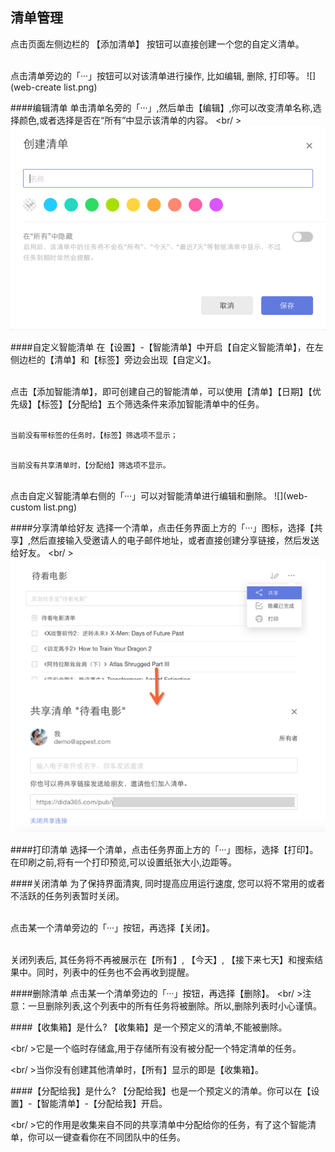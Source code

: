 ## 清单管理
点击页面左侧边栏的 【添加清单】 按钮可以直接创建一个您的自定义清单。

<br />点击清单旁边的「···」按钮可以对该清单进行操作, 比如编辑, 删除, 打印等。
![](web-create list.png)

####编辑清单
单击清单名旁的「···」,然后单击【编辑】,你可以改变清单名称,选择颜色,或者选择是否在“所有”中显示该清单的内容。
<br/ >![](../images/images_web2.0/listedit.png)


####自定义智能清单
在【设置】-【智能清单】中开启【自定义智能清单】，在左侧边栏的【清单】和【标签】旁边会出现【自定义】。

<br />点击【添加智能清单】，即可创建自己的智能清单，可以使用【清单】【日期】【优先级】【标签】【分配给】五个筛选条件来添加智能清单中的任务。

<br>`当前没有带标签的任务时，【标签】筛选项不显示；` 

<br>`当前没有共享清单时，【分配给】筛选项不显示。` 

<br />点击自定义智能清单右侧的「···」可以对智能清单进行编辑和删除。
![](web-custom list.png)

####分享清单给好友
选择一个清单，点击任务界面上方的「···」图标，选择【共享】,然后直接输入受邀请人的电子邮件地址，或者直接创建分享链接，然后发送给好友。
<br/ >![](../images/images_web2.0/share.png)


####打印清单
选择一个清单，点击任务界面上方的「···」图标，选择【打印】。在印刷之前,将有一个打印预览,可以设置纸张大小,边距等。


####关闭清单
为了保持界面清爽, 同时提高应用运行速度, 您可以将不常用的或者不活跃的任务列表暂时关闭。

<br/>点击某一个清单旁边的「···」按钮，再选择【关闭】。

<br/>关闭列表后, 其任务将不再被展示在【所有】, 【今天】, 【接下来七天】和搜索结果中。同时，列表中的任务也不会再收到提醒。

####删除清单
点击某一个清单旁边的「···」按钮，再选择【删除】。
<br/ >注意：一旦删除列表,这个列表中的所有任务将被删除。所以,删除列表时小心谨慎。

####【收集箱】是什么?
【收集箱】是一个预定义的清单,不能被删除。

<br/ >它是一个临时存储盒,用于存储所有没有被分配一个特定清单的任务。

<br/ >当你没有创建其他清单时，【所有】显示的即是【收集箱】。


####【分配给我】是什么?
【分配给我】也是一个预定义的清单。你可以在【设置】-【智能清单】-【分配给我】开启。

<br/ >它的作用是收集来自不同的共享清单中分配给你的任务，有了这个智能清单，你可以一键查看你在不同团队中的任务。

